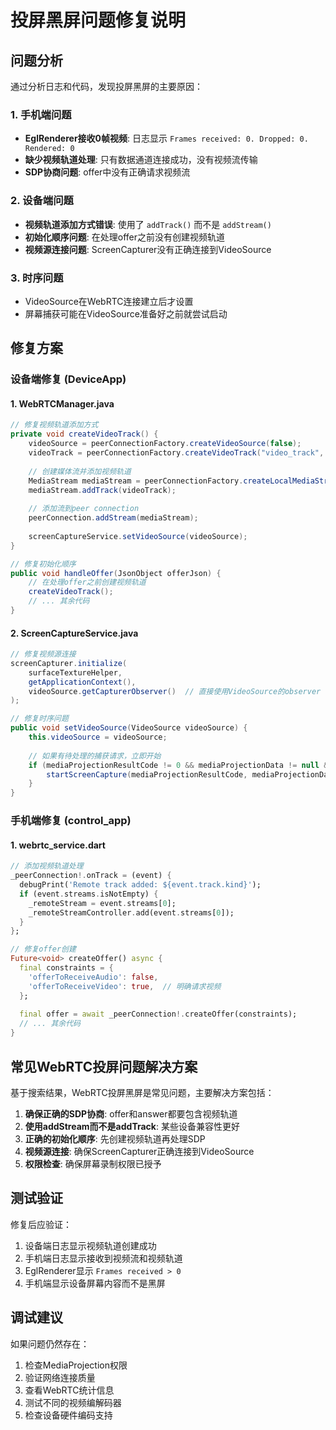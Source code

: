 # 投屏黑屏问题修复说明

## 问题分析

通过分析日志和代码，发现投屏黑屏的主要原因：

### 1. 手机端问题
- **EglRenderer接收0帧视频**: 日志显示 `Frames received: 0. Dropped: 0. Rendered: 0`
- **缺少视频轨道处理**: 只有数据通道连接成功，没有视频流传输
- **SDP协商问题**: offer中没有正确请求视频流

### 2. 设备端问题
- **视频轨道添加方式错误**: 使用了 `addTrack()` 而不是 `addStream()`
- **初始化顺序问题**: 在处理offer之前没有创建视频轨道
- **视频源连接问题**: ScreenCapturer没有正确连接到VideoSource

### 3. 时序问题
- VideoSource在WebRTC连接建立后才设置
- 屏幕捕获可能在VideoSource准备好之前就尝试启动

## 修复方案

### 设备端修复 (DeviceApp)

#### 1. WebRTCManager.java
```java
// 修复视频轨道添加方式
private void createVideoTrack() {
    videoSource = peerConnectionFactory.createVideoSource(false);
    videoTrack = peerConnectionFactory.createVideoTrack("video_track", videoSource);
    
    // 创建媒体流并添加视频轨道
    MediaStream mediaStream = peerConnectionFactory.createLocalMediaStream("stream_id");
    mediaStream.addTrack(videoTrack);
    
    // 添加流到peer connection
    peerConnection.addStream(mediaStream);
    
    screenCaptureService.setVideoSource(videoSource);
}

// 修复初始化顺序
public void handleOffer(JsonObject offerJson) {
    // 在处理offer之前创建视频轨道
    createVideoTrack();
    // ... 其余代码
}
```

#### 2. ScreenCaptureService.java
```java
// 修复视频源连接
screenCapturer.initialize(
    surfaceTextureHelper,
    getApplicationContext(),
    videoSource.getCapturerObserver()  // 直接使用VideoSource的observer
);

// 修复时序问题
public void setVideoSource(VideoSource videoSource) {
    this.videoSource = videoSource;
    
    // 如果有待处理的捕获请求，立即开始
    if (mediaProjectionResultCode != 0 && mediaProjectionData != null && !isCapturing) {
        startScreenCapture(mediaProjectionResultCode, mediaProjectionData);
    }
}
```

### 手机端修复 (control_app)

#### 1. webrtc_service.dart
```dart
// 添加视频轨道处理
_peerConnection!.onTrack = (event) {
  debugPrint('Remote track added: ${event.track.kind}');
  if (event.streams.isNotEmpty) {
    _remoteStream = event.streams[0];
    _remoteStreamController.add(event.streams[0]);
  }
};

// 修复offer创建
Future<void> createOffer() async {
  final constraints = {
    'offerToReceiveAudio': false,
    'offerToReceiveVideo': true,  // 明确请求视频
  };
  
  final offer = await _peerConnection!.createOffer(constraints);
  // ... 其余代码
}
```

## 常见WebRTC投屏问题解决方案

基于搜索结果，WebRTC投屏黑屏是常见问题，主要解决方案包括：

1. **确保正确的SDP协商**: offer和answer都要包含视频轨道
2. **使用addStream而不是addTrack**: 某些设备兼容性更好
3. **正确的初始化顺序**: 先创建视频轨道再处理SDP
4. **视频源连接**: 确保ScreenCapturer正确连接到VideoSource
5. **权限检查**: 确保屏幕录制权限已授予

## 测试验证

修复后应验证：
1. 设备端日志显示视频轨道创建成功
2. 手机端日志显示接收到视频流和视频轨道
3. EglRenderer显示 `Frames received > 0`
4. 手机端显示设备屏幕内容而不是黑屏

## 调试建议

如果问题仍然存在：
1. 检查MediaProjection权限
2. 验证网络连接质量
3. 查看WebRTC统计信息
4. 测试不同的视频编解码器
5. 检查设备硬件编码支持